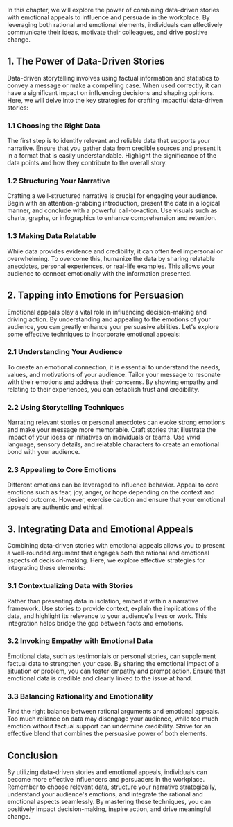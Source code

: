 
In this chapter, we will explore the power of combining data-driven stories with emotional appeals to influence and persuade in the workplace. By leveraging both rational and emotional elements, individuals can effectively communicate their ideas, motivate their colleagues, and drive positive change.

## 1. The Power of Data-Driven Stories

Data-driven storytelling involves using factual information and statistics to convey a message or make a compelling case. When used correctly, it can have a significant impact on influencing decisions and shaping opinions. Here, we will delve into the key strategies for crafting impactful data-driven stories:

### 1.1 Choosing the Right Data

The first step is to identify relevant and reliable data that supports your narrative. Ensure that you gather data from credible sources and present it in a format that is easily understandable. Highlight the significance of the data points and how they contribute to the overall story.

### 1.2 Structuring Your Narrative

Crafting a well-structured narrative is crucial for engaging your audience. Begin with an attention-grabbing introduction, present the data in a logical manner, and conclude with a powerful call-to-action. Use visuals such as charts, graphs, or infographics to enhance comprehension and retention.

### 1.3 Making Data Relatable

While data provides evidence and credibility, it can often feel impersonal or overwhelming. To overcome this, humanize the data by sharing relatable anecdotes, personal experiences, or real-life examples. This allows your audience to connect emotionally with the information presented.

## 2. Tapping into Emotions for Persuasion

Emotional appeals play a vital role in influencing decision-making and driving action. By understanding and appealing to the emotions of your audience, you can greatly enhance your persuasive abilities. Let's explore some effective techniques to incorporate emotional appeals:

### 2.1 Understanding Your Audience

To create an emotional connection, it is essential to understand the needs, values, and motivations of your audience. Tailor your message to resonate with their emotions and address their concerns. By showing empathy and relating to their experiences, you can establish trust and credibility.

### 2.2 Using Storytelling Techniques

Narrating relevant stories or personal anecdotes can evoke strong emotions and make your message more memorable. Craft stories that illustrate the impact of your ideas or initiatives on individuals or teams. Use vivid language, sensory details, and relatable characters to create an emotional bond with your audience.

### 2.3 Appealing to Core Emotions

Different emotions can be leveraged to influence behavior. Appeal to core emotions such as fear, joy, anger, or hope depending on the context and desired outcome. However, exercise caution and ensure that your emotional appeals are authentic and ethical.

## 3. Integrating Data and Emotional Appeals

Combining data-driven stories with emotional appeals allows you to present a well-rounded argument that engages both the rational and emotional aspects of decision-making. Here, we explore effective strategies for integrating these elements:

### 3.1 Contextualizing Data with Stories

Rather than presenting data in isolation, embed it within a narrative framework. Use stories to provide context, explain the implications of the data, and highlight its relevance to your audience's lives or work. This integration helps bridge the gap between facts and emotions.

### 3.2 Invoking Empathy with Emotional Data

Emotional data, such as testimonials or personal stories, can supplement factual data to strengthen your case. By sharing the emotional impact of a situation or problem, you can foster empathy and prompt action. Ensure that emotional data is credible and clearly linked to the issue at hand.

### 3.3 Balancing Rationality and Emotionality

Find the right balance between rational arguments and emotional appeals. Too much reliance on data may disengage your audience, while too much emotion without factual support can undermine credibility. Strive for an effective blend that combines the persuasive power of both elements.

## Conclusion

By utilizing data-driven stories and emotional appeals, individuals can become more effective influencers and persuaders in the workplace. Remember to choose relevant data, structure your narrative strategically, understand your audience's emotions, and integrate the rational and emotional aspects seamlessly. By mastering these techniques, you can positively impact decision-making, inspire action, and drive meaningful change.
